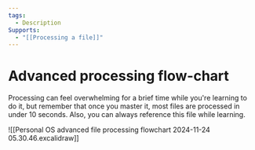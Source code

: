 ```yaml
---
tags:
  - Description
Supports:
  - "[[Processing a file]]"
---
```

# Advanced processing flow-chart

Processing can feel overwhelming for a brief time while you're learning to do it, but remember that once you master it, most files are processed in under 10 seconds. Also, you can always reference this file while learning. 

![[Personal OS advanced file processing flowchart 2024-11-24 05.30.46.excalidraw]]